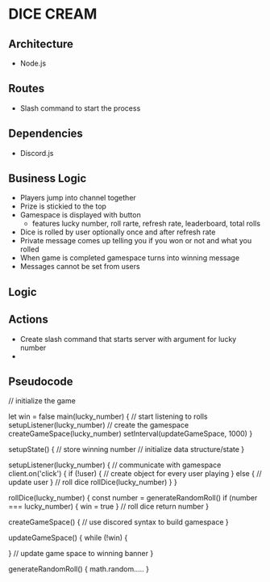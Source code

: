 # DICE CREAM

## Architecture

- Node.js

## Routes

- Slash command to start the process

## Dependencies

- Discord.js

## Business Logic

- Players jump into channel together
- Prize is stickied to the top
- Gamespace is displayed with button
  - features lucky number, roll rarte, refresh rate, leaderboard, total rolls
- Dice is rolled by user optionally once and after refresh rate
- Private message comes up telling you if you won or not and what you rolled
- When game is completed gamespace turns into winning message
- Messages cannot be set from users

## Logic

## Actions

- Create slash command that starts server with argument for lucky number
-

## Pseudocode

// initialize the game

let win = false
main(lucky_number) {
// start listening to rolls
setupListener(lucky_number)
// create the gamespace
createGameSpace(lucky_number)
setInterval(updateGameSpace, 1000)
}

setupState() {
// store winning number
// initialize data structure/state
}

setupListener(lucky_number) {
// communicate with gamespace
client.on('click') {
if (!user) {
// create object for every user playing
} else {
// update user
}
// roll dice
rollDice(lucky_number)
}
}

rollDice(lucky_number) {
const number = generateRandomRoll()
if (number === lucky_number) {
win = true
}
// roll dice
return number
}

createGameSpace() {
// use discored syntax to build gamespace
}

updateGameSpace() {
while (!win) {

}
// update game space to winning banner
}

generateRandomRoll() {
math.random.....
}

